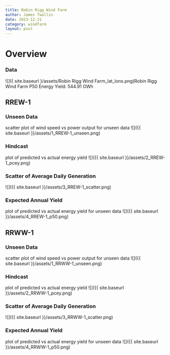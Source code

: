 ```yaml
---
title: Robin Rigg Wind Farm
author: James Twallin
date: 2023-12-21
category: windfarm
layout: post
---
```

# Overview

### Data

![]({ site.baseurl }/assets/Robin Rigg Wind Farm_lat_lons.png)Robin Rigg Wind Farm P50 Energy Yield: 544.91 GWh

RREW-1
-------------
### Unseen Data 
scatter plot of wind speed vs power output for unseen data
![]({{ site.baseurl }}/assets/1_RREW-1_unseen.png)
### Hindcast 
plot of predicted vs actual energy yield
![]({{ site.baseurl }}/assets/2_RREW-1_pcey.png)
### Scatter of Average Daily Generation 

![]({{ site.baseurl }}/assets/3_RREW-1_scatter.png)
### Expected Annual Yield 
plot of predicted vs actual energy yield for unseen data
![]({{ site.baseurl }}/assets/4_RREW-1_p50.png)

RRWW-1
-------------
### Unseen Data 
scatter plot of wind speed vs power output for unseen data
![]({{ site.baseurl }}/assets/1_RRWW-1_unseen.png)
### Hindcast 
plot of predicted vs actual energy yield
![]({{ site.baseurl }}/assets/2_RRWW-1_pcey.png)
### Scatter of Average Daily Generation 

![]({{ site.baseurl }}/assets/3_RRWW-1_scatter.png)
### Expected Annual Yield 
plot of predicted vs actual energy yield for unseen data
![]({{ site.baseurl }}/assets/4_RRWW-1_p50.png)

